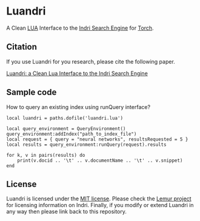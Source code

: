 # Luandri
A Clean [LUA](https://www.lua.org/) Interface to the [Indri Search Engine](http://www.lemurproject.org/indri) for [Torch](http://torch.ch).

Citation
--------
If you use Luandri for you research, please cite the following paper.

[Luandri: a Clean Lua Interface to the Indri Search Engine](https://www.microsoft.com/en-us/research/wp-content/uploads/2017/02/Luandri.pdf)

Sample code
--------
How to query an existing index using runQuery interface?

    local luandri = paths.dofile('luandri.lua')
    
    local query_environment = QueryEnvironment()
    query_environment:addIndex("path_to_index_file")
    local request = { query = "neural networks", resultsRequested = 5 }
    local results = query_environment:runQuery(request).results
    
    for k, v in pairs(results) do
        print(v.docid .. '\t' .. v.documentName .. '\t' .. v.snippet)
    end

License
-------
Luandri is licensed under the [MIT license](LICENSE). Please check the [Lemur project](http://www.lemurproject.org/license.html) for licensing information on Indri. Finally, if you modify or extend Luandri in any way then please link back to this repository.